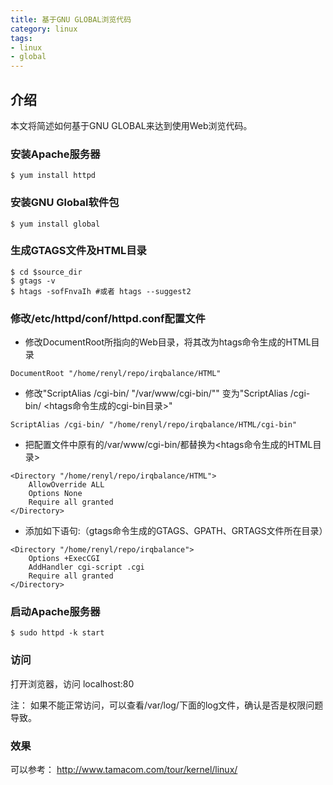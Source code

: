 ```yaml
---
title: 基于GNU GLOBAL浏览代码
category: linux
tags:
- linux
- global
---
```


## 介绍

本文将简述如何基于GNU GLOBAL来达到使用Web浏览代码。


### 安装Apache服务器

```
$ yum install httpd
```


### 安装GNU Global软件包

```
$ yum install global
```

<!--more-->


### 生成GTAGS文件及HTML目录  

```
$ cd $source_dir
$ gtags -v 
$ htags -sofFnvaIh #或者 htags --suggest2
```


### 修改/etc/httpd/conf/httpd.conf配置文件

* 修改DocumentRoot所指向的Web目录，将其改为htags命令生成的HTML目录

```
DocumentRoot "/home/renyl/repo/irqbalance/HTML"
```

* 修改"ScriptAlias /cgi-bin/ "/var/www/cgi-bin/"" 变为"ScriptAlias /cgi-bin/ <htags命令生成的cgi-bin目录>"

```
ScriptAlias /cgi-bin/ "/home/renyl/repo/irqbalance/HTML/cgi-bin"
```

* 把配置文件中原有的/var/www/cgi-bin/都替换为<htags命令生成的HTML目录>

```
<Directory "/home/renyl/repo/irqbalance/HTML">
	AllowOverride ALL
	Options None
	Require all granted
</Directory>
```

* 添加如下语句:（gtags命令生成的GTAGS、GPATH、GRTAGS文件所在目录）

```
<Directory "/home/renyl/repo/irqbalance">
	Options +ExecCGI
	AddHandler cgi-script .cgi
	Require all granted
</Directory>
```


### 启动Apache服务器

```
$ sudo httpd -k start
```


### 访问

打开浏览器，访问 localhost:80

注： 如果不能正常访问，可以查看/var/log/下面的log文件，确认是否是权限问题导致。


### 效果

可以参考： http://www.tamacom.com/tour/kernel/linux/

